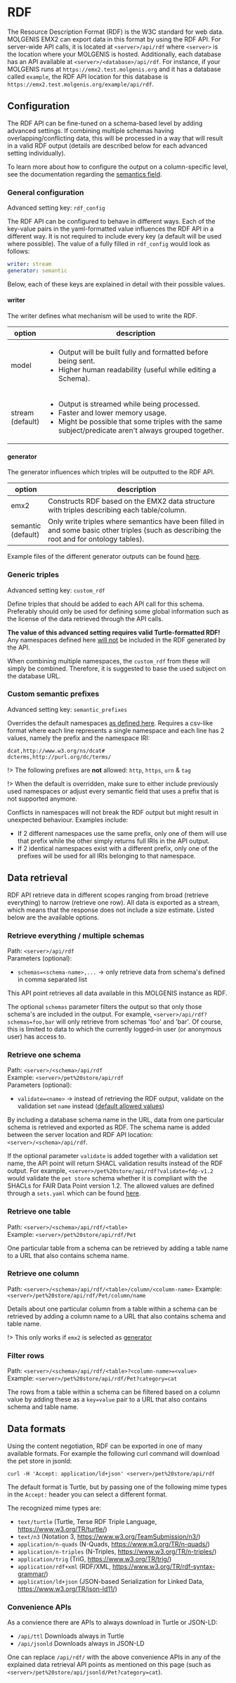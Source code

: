 # RDF

The Resource Description Format (RDF) is the W3C standard for web data.
MOLGENIS EMX2 can export data in this format by using the RDF API.
For server-wide API calls, it is located at `<server>/api/rdf` where `<server>` is the location where your MOLGENIS is hosted.
Additionally, each database has an API available at `<server>/<database>/api/rdf`.
For instance, if your MOLGENIS runs at `https://emx2.test.molgenis.org` and it has a database called `example`, the RDF API location for this database is `https://emx2.test.molgenis.org/example/api/rdf`.


## Configuration

The RDF API can be fine-tuned on a schema-based level by adding advanced settings.
If combining multiple schemas having overlapping/conflicting data, this will be processed in a way that will result in a valid RDF output (details are described below for each advanced setting individually).

To learn more about how to configure the output on a column-specific level, see the documentation regarding the [semantics field](./semantics.md).

### General configuration

Advanced setting key: `rdf_config`

The RDF API can be configured to behave in different ways.
Each of the key-value pairs in the yaml-formatted value influences the RDF API in a different way.
It is not required to include every key (a default will be used where possible).
The value of a fully filled in `rdf_config` would look as follows:

```yaml
writer: stream
generator: semantic
```

Below, each of these keys are explained in detail with their possible values.

#### writer

The writer defines what mechanism will be used to write the RDF.

| option                | description                                                                                                                                                                                                    |
|-----------------------|----------------------------------------------------------------------------------------------------------------------------------------------------------------------------------------------------------------|
| model                 | <ul><li>Output will be built fully and formatted before being sent.</li><li>Higher human readability (useful while editing a Schema).</li></ul>                                                                |
| stream<br />(default) | <ul><li>Output is streamed while being processed.</li><li>Faster and lower memory usage.</li><li>Might be possible that some triples with the same subject/predicate aren't always grouped together.</li></ul> |

#### generator

The generator influences which triples will be outputted to the RDF API.

| option   | description                                                                                                                                |
|----------|--------------------------------------------------------------------------------------------------------------------------------------------|
| emx2     | Constructs RDF based on the EMX2 data structure with triples describing each table/column.                                                 |
| semantic<br />(default) | Only write triples where semantics have been filled in and some basic other triples (such as describing the root and for ontology tables). |

Example files of the different generator outputs can be found [here](https://github.com/molgenis/molgenis-emx2/tree/master/backend/molgenis-emx2-rdf/src/test/resources/rdf_files/rdf_api).

### Generic triples

Advanced setting key: `custom_rdf`

Define triples that should be added to each API call for this schema.
Preferably should only be used for defining some global information such as the license of the data retrieved through the API calls.

**The value of this advanced setting requires valid Turtle-formatted RDF!**
Any namespaces defined here <ins>will not</ins> be included in the RDF generated by the API.

When combining multiple namespaces, the `custom_rdf` from these will simply be combined.
Therefore, it is suggested to base the used subject on the database URL. 

### Custom semantic prefixes

Advanced setting key: `semantic_prefixes`

Overrides the default namespaces [as defined here](./semantics.md#formatting).
Requires a csv-like format where each line represents a single namespace and each line has 2 values, namely the prefix and the namespace IRI:
```csv
dcat,http://www.w3.org/ns/dcat#
dcterms,http://purl.org/dc/terms/
```

!> The following prefixes are **not** allowed: `http`, `https`, `urn` & `tag`

!> When the default is overridden, make sure to either include previously used namespaces or adjust every semantic field that uses a prefix that is not supported anymore.

Conflicts in namespaces will not break the RDF output but might result in unexpected behaviour. Examples include:
* If 2 different namespaces use the same prefix, only one of them will use that prefix while the other simply returns full IRIs in the API output.
* If 2 identical namespaces exist with a different prefix, only one of the prefixes will be used for all IRIs belonging to that namespace.

## Data retrieval
RDF API retrieve data in different scopes ranging from broad (retrieve everything) to narrow (retrieve one row).
All data is exported as a stream, which means that the response does not include a size estimate.
Listed below are the available options.

### Retrieve everything / multiple schemas
Path: `<server>/api/rdf`  
Parameters (optional):
- `schemas=<schema-name>,...` -> only retrieve data from schema's defined in comma separated list

This API point retrieves all data available in this MOLGENIS instance as RDF.

The optional `schemas` parameter filters the output so that only those schema's are included in the output.
For example, `<server>/api/rdf?schemas=foo,bar` will only retrieve from schemas 'foo' and 'bar'.
Of course, this is limited to data to which the currently logged-in user (or anonymous user) has access to.

### Retrieve one schema
Path: `<server>/<schema>/api/rdf`  
Example: `<server>/pet%20store/api/rdf`  
Parameters (optional):
- `validate=<name>` -> instead of retrieving the RDF output, validate on the validation set `name` instead ([default allowed values](https://github.com/molgenis/molgenis-emx2/blob/master/data/_shacl/sets.yaml))

By including a database schema name in the URL, data from one particular schema is retrieved and exported as RDF.
The schema name is added between the server location and RDF API location: `<server>/<schema>/api/rdf`.

If the optional parameter `validate` is added together with a validation set name, the API point will return SHACL
validation results instead of the RDF output.
For example, `<server>/pet%20store/api/rdf?validate=fdp-v1.2` would validate the `pet store` schema whether it is compliant with the SHACLs for FAIR Data Point version 1.2.
The allowed values are defined through a `sets.yaml` which can be found [here](https://github.com/molgenis/molgenis-emx2/blob/master/data/_shacl/sets.yaml).

### Retrieve one table
Path: `<server>/<schema>/api/rdf/<table>`  
Example: `<server>/pet%20store/api/rdf/Pet`

One particular table from a schema can be retrieved by adding a table name to a URL that also contains schema name.

### Retrieve one column
Path: `<server>/<schema>/api/rdf/<table>/column/<column-name>`
Example: `<server>/pet%20store/api/rdf/Pet/column/name`  
  
Details about one particular column from a table within a schema can be retrieved by adding a column name to a URL that also contains schema and table name.

!> This only works if `emx2` is selected as [generator](#generator)

### Filter rows
Path: `<server>/<schema>/api/rdf/<table>?<column-name>=<value>`  
Example: `<server>/pet%20store/api/rdf/Pet?category=cat`

The rows from a table within a schema can be filtered based on a column value by adding these as a `key=value` pair to a URL that also contains schema and table name.

## Data formats
Using the content negotiation, RDF can be exported in one of many available formats. For example the following curl command will download the pet store in jsonld:

`curl -H 'Accept: application/ld+json' <server>/pet%20store/api/rdf`

The default format is Turtle, but by passing one of the following mime types in the `Accept:` header you can select a different format.

The recognized mime types are:
- `text/turtle` (Turtle, Terse RDF Triple Language, https://www.w3.org/TR/turtle/)
- `text/n3` (Notation 3, https://www.w3.org/TeamSubmission/n3/)
- `application/n-quads` (N-Quads, https://www.w3.org/TR/n-quads/)
- `application/n-triples` (N-Triples, https://www.w3.org/TR/n-triples/)
- `application/trig` (TriG, https://www.w3.org/TR/trig/)
- `application/rdf+xml` (RDF/XML, https://www.w3.org/TR/rdf-syntax-grammar/)
- `application/ld+json` (JSON-based Serialization for Linked Data, https://www.w3.org/TR/json-ld11/)

### Convenience APIs
As a convience there are APIs to always download in Turtle or JSON-LD:
- `/api/ttl` Downloads always in Turtle
- `/api/jsonld` Downloads always in JSON-LD

One can replace `/api/rdf/` with the above convenience APIs in any of the explained data retrieval API points as
mentioned on this page (such as `<server>/pet%20store/api/jsonld/Pet?category=cat`).